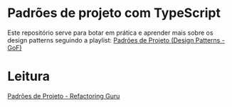 # Padrões de projeto com TypeScript

Este repositório serve para botar em prática e aprender mais sobre os design patterns seguindo a playlist:
[Padrões de Projeto (Design Patterns - GoF)](https://www.youtube.com/watch?v=MqddY6Ochkc&list=PLbIBj8vQhvm0VY5YrMrafWaQY2EnJ3j8H)

# Leitura

[Padrões de Projeto - Refactoring Guru](https://refactoring.guru/pt-br/design-patterns)
